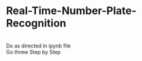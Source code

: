 # Real-Time-Number-Plate-Recognition

<br />Do as directed in ipynb file
<br />Go threw Step by Step
